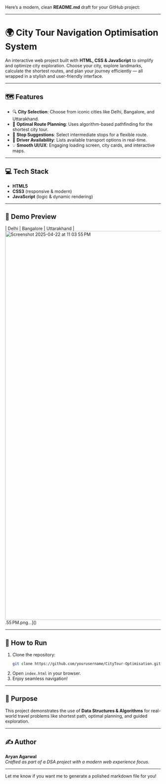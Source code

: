 Here’s a modern, clean **README.md** draft for your GitHub project:

---

# 🌍 City Tour Navigation Optimisation System

An interactive web project built with **HTML, CSS & JavaScript** to simplify and optimize city exploration. Choose your city, explore landmarks, calculate the shortest routes, and plan your journey efficiently — all wrapped in a stylish and user-friendly interface.

---

## 🗺️ Features

- 🔍 **City Selection**: Choose from iconic cities like Delhi, Bangalore, and Uttarakhand.
- 🚗 **Optimal Route Planning**: Uses algorithm-based pathfinding for the shortest city tour.
- 📌 **Stop Suggestions**: Select intermediate stops for a flexible route.
- 🧭 **Driver Availability**: Lists available transport options in real-time.
- 💡 **Smooth UI/UX**: Engaging loading screen, city cards, and interactive maps.

---

## 💻 Tech Stack

- **HTML5**  
- **CSS3** (responsive & modern)  
- **JavaScript** (logic & dynamic rendering)

---

## 📸 Demo Preview

| Delhi | Bangalore | Uttarakhand |
<img width="1256" alt="Screenshot 2025-04-22 at 11 03 55 PM" src="https://github.com/user-attachments/assets/ea9a90d5-5f9e-441f-92dd-a1a7de73db2a" />
.55 PM.png…]()


---

## 🚀 How to Run

1. Clone the repository:
   ```bash
   git clone https://github.com/yourusername/CityTour-Optimisation.git
   ```
2. Open `index.html` in your browser.
3. Enjoy seamless navigation!

---

## 🎯 Purpose

This project demonstrates the use of **Data Structures & Algorithms** for real-world travel problems like shortest path, optimal planning, and guided exploration.

---

## ✍️ Author

**Aryan Agarwal**  
*Crafted as part of a DSA project with a modern web experience focus.*

---

Let me know if you want me to generate a polished markdown file for you!

